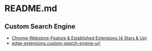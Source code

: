 # README.md  
## Custom Search Engine  
  - [Chrome-Webstore-Feature & Established Extensions (4 Stars & Up)](https://chromewebstore.google.com/search/{%s}?filterBy=featured%2CestablishedPublisher&minimalRating=4)
  - [edge-extensions.custom-search-engine-url](https://microsoftedge.microsoft.com/addons/search/%s?filteredAddon=1&sortBy=Rating)
<!-- This is a comment. -->
